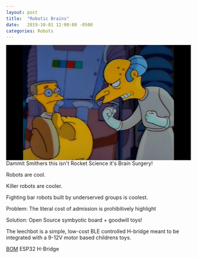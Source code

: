 ```yaml
---
layout: post
title:  "Robotic Brains"
date:   2019-10-01 12:00:00 -0500
categories: Robots
---
```

<img align="left" src="/images/mrburns.jpg">

Dammit Smithers this isn't Rocket Science it's Brain Surgery!

Robots are cool.

Killer robots are cooler.

Fighting bar robots built by underserved groups is coolest.  


Problem:  The literal cost of admission is prohibitively highlight

Solution:  Open Source symbyotic board + goodwill toys!

The leechbot is a simple, low-cost BLE controlled H-bridge meant to be integrated
with a 9-12V motor based childrens toys.

<u>BOM</u>
ESP32
H-Bridge
